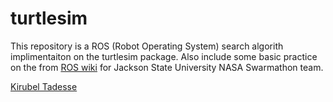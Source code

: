# turtlesim

This repository is a ROS (Robot Operating System) search algorith implimentaiton on the turtlesim package. Also include some basic practice on the from [ROS wiki](http://wiki.ros.org/ROS/Tutorials) for Jackson State University NASA Swarmathon team.

[Kirubel Tadesse]( kirubel.tadesse@students@jsums.edu>)
